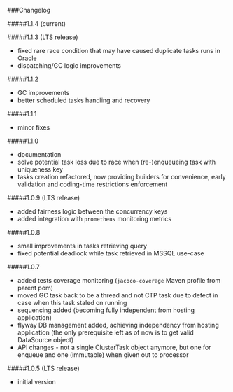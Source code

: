 ###Changelog

#####1.1.4 (current)

#####1.1.3 (LTS release)
- fixed rare race condition that may have caused duplicate tasks runs in Oracle
- dispatching/GC logic improvements

#####1.1.2
- GC improvements
- better scheduled tasks handling and recovery

#####1.1.1
- minor fixes

#####1.1.0
- documentation
- solve potential task loss due to race when (re-)enqueueing task with uniqueness key
- tasks creation refactored, now providing builders for convenience, early validation and coding-time restrictions enforcement

#####1.0.9 (LTS release)
- added fairness logic between the concurrency keys
- added integration with `prometheus` monitoring metrics

#####1.0.8
- small improvements in tasks retrieving query
- fixed potential deadlock while task retrieved in MSSQL use-case

#####1.0.7
- added tests coverage monitoring (`jacoco-coverage` Maven profile from parent pom)
- moved GC task back to be a thread and not CTP task due to defect in case when this task staled on running
- sequencing added (becoming fully independent from hosting application)
- flyway DB management added, achieving independency from hosting application (the only prerequisite left as of now is to get valid DataSource object)
- API changes - not a single ClusterTask object anymore, but one for enqueue and one (immutable) when given out to processor 

#####1.0.5 (LTS release)
- initial version
